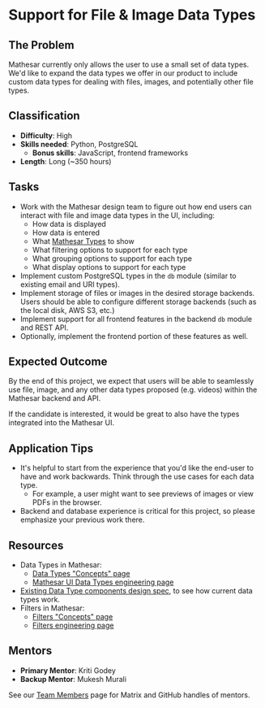 # Support for File & Image Data Types

## The Problem
Mathesar currently only allows the user to use a small set of data types. We'd like to expand the data types we offer in our product to include custom data types for dealing with files, images, and potentially other file types.

## Classification
- **Difficulty**: High
- **Skills needed**: Python, PostgreSQL
  - **Bonus skills**: JavaScript, frontend frameworks
- **Length**: Long (~350 hours)

## Tasks
- Work with the Mathesar design team to figure out how end users can interact with file and image data types in the UI, including:
  - How data is displayed
  - How data is entered
  - What [Mathesar Types](/engineering/glossary/ui-types) to show
  - What filtering options to support for each type
  - What grouping options to support for each type
  - What display options to support for each type
- Implement custom PostgreSQL types in the `db` module (similar to existing email and URI types).
- Implement storage of files or images in the desired storage backends. Users should be able to configure different storage backends (such as the local disk, AWS S3, etc.)
- Implement support for all frontend features in the backend `db` module and REST API.
- Optionally, implement the frontend portion of these features as well.

## Expected Outcome
By the end of this project, we expect that users will be able to seamlessly use file, image, and any other data types proposed (e.g. videos) within the Mathesar backend and API.

If the candidate is interested, it would be great to also have the types integrated into the Mathesar UI.

## Application Tips
- It's helpful to start from the experience that you'd like the end-user to have and work backwards. Think through the use cases for each data type.
  - For example, a user might want to see previews of images or view PDFs in the browser.
- Backend and database experience is critical for this project, so please emphasize your previous work there.

## Resources
- Data Types in Mathesar:
  - [Data Types "Concepts" page](/archive/product/concepts/data-types)
  - [Mathesar UI Data Types engineering page](/engineering/glossary/ui-types)
- [Existing Data Type components design spec](/archive/product/design/specs/global-data-type-components), to see how current data types work.
- Filters in Mathesar:
  - [Filters "Concepts" page](/archive/product/concepts/filters)
  - [Filters engineering page](/engineering/glossary/filters)

## Mentors
- **Primary Mentor**: Kriti Godey
- **Backup Mentor**: Mukesh Murali

See our [Team Members](/team/) page for Matrix and GitHub handles of mentors.